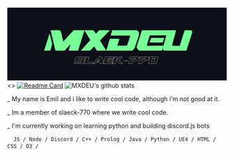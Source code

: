 ![Design and Development](https://github.com/MXDEU/MXDEU/blob/main/bannerneu.png)
<> [![Readme Card](https://github-readme-stats.vercel.app/api/pin/?username=MXDEU&repo=MXDEU&bg_color=0d1019&icon_color=79ff97&&title_color=79ff97&text_color=ffffff&hide_border=true)](https://github.com/MXDEU/MXDEU) 
![MXDEU's github stats](https://github-readme-stats.vercel.app/api?username=MXDEU&show_icons=true&hide=contribs,issues&hide_border=true&bg_color=0d1019&icon_color=79ff97&&title_color=79ff97&text_color=ffffff&custom_title=My%20Stats:&count_private=true)

_  My name is Emil and i like to write cool code, although i'm not good at it.

_  Im a member of slaeck-770 where we write cool code.

_  I'm currently working on learning python and building discord.js bots
      
      JS / Node / Discord / C++ / Prolog / Java / Python / UE4 / HTML / CSS / D3 /

